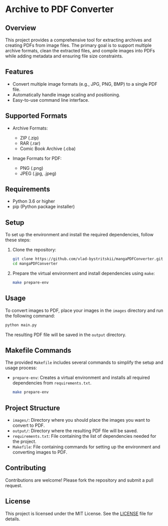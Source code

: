 # Archive to PDF Converter

## Overview
This project provides a comprehensive tool for extracting archives and creating PDFs from image files.
The primary goal is to support multiple archive formats, clean the extracted files, and compile images into PDFs while adding metadata and ensuring file size constraints.

## Features

- Convert multiple image formats (e.g., JPG, PNG, BMP) to a single PDF file.
- Automatically handle image scaling and positioning.
- Easy-to-use command line interface.


## Supported Formats

- Archive Formats:
  - ZIP (.zip)
  - RAR (.rar)
  - Comic Book Archive (.cba)

- Image Formats for PDF:
  - PNG (.png)
  - JPEG (.jpg, .jpeg)

## Requirements

- Python 3.6 or higher
- pip (Python package installer)

## Setup

To set up the environment and install the required dependencies, follow these steps:

1. Clone the repository:
    ```bash
    git clone https://github.com/vlad-bystritskii/mangaPDFConverter.git
    cd mangaPDFConverter
    ```

2. Prepare the virtual environment and install dependencies using `make`:
    ```bash
    make prepare-env
    ```

## Usage

To convert images to PDF, place your images in the `images` directory and run the following command:

```bash
python main.py
```

The resulting PDF file will be saved in the `output` directory.

## Makefile Commands

The provided `Makefile` includes several commands to simplify the setup and usage process:

- `prepare-env`: Creates a virtual environment and installs all required dependencies from `requirements.txt`.
    ```bash
    make prepare-env
    ```

## Project Structure

- `images/`: Directory where you should place the images you want to convert to PDF.
- `output/`: Directory where the resulting PDF file will be saved.
- `requirements.txt`: File containing the list of dependencies needed for the project.
- `Makefile`: File containing commands for setting up the environment and converting images to PDF.

## Contributing

Contributions are welcome! Please fork the repository and submit a pull request.

## License

This project is licensed under the MIT License. See the [LICENSE](LICENSE) file for details.
